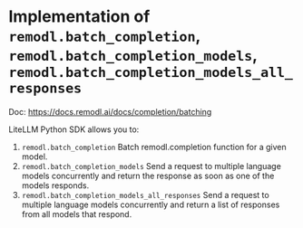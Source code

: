 # Implementation of `remodl.batch_completion`, `remodl.batch_completion_models`, `remodl.batch_completion_models_all_responses`

Doc: https://docs.remodl.ai/docs/completion/batching


LiteLLM Python SDK allows you to:
1. `remodl.batch_completion` Batch remodl.completion function for a given model.
2. `remodl.batch_completion_models` Send a request to multiple language models concurrently and return the response
    as soon as one of the models responds.
3. `remodl.batch_completion_models_all_responses` Send a request to multiple language models concurrently and return a list of responses
    from all models that respond.